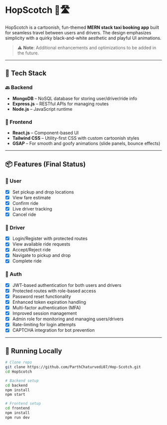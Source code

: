 # HopScotch 🚖🛣️

HopScotch is a cartoonish, fun-themed **MERN stack taxi booking app** built for seamless travel between users and drivers. The design emphasizes simplicity with a quirky black-and-white aesthetic and playful UI animations.

> ⚠️ **Note**: Additional enhancements and optimizations to be added in the future.

---

## 🚧 Tech Stack

### 🔙 Backend
- **MongoDB** – NoSQL database for storing user/driver/ride info
- **Express.js** – RESTful APIs for managing routes
- **Node.js** – JavaScript runtime

### 🔮 Frontend
- **React.js** – Component-based UI
- **Tailwind CSS** – Utility-first CSS with custom cartoonish styles
- **GSAP** – For smooth and goofy animations (slide panels, bounce effects)

---

## 📦 Features (Final Status)

### 👤 User
- [x] Set pickup and drop locations
- [x] View fare estimate
- [x] Confirm ride
- [x] Live driver tracking
- [x] Cancel ride

### 🚗 Driver
- [x] Login/Register with protected routes
- [x] View available ride requests
- [x] Accept/Reject ride
- [x] Navigate to pickup and drop
- [x] Complete ride

### 🔐 Auth
- [x] JWT-based authentication for both users and drivers
- [x] Protected routes with role-based access
- [x] Password reset functionality
- [x] Enhanced token expiration handling
- [x] Multi-factor authentication (MFA)
- [x] Improved session management
- [x] Admin role for monitoring and managing users/drivers
- [x] Rate-limiting for login attempts
- [x] CAPTCHA integration for bot prevention

---

## 🧪 Running Locally

```bash
# Clone repo
git clone https://github.com/ParthChaturvedi07/Hop-Scotch.git
cd HopScotch

# Backend setup
cd backend
npm install
npm start

# Frontend setup
cd frontend
npm install
npm run dev